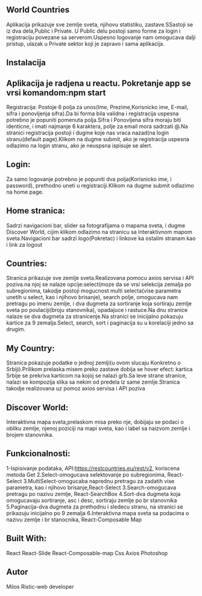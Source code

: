## World Countries
Aplikacija prikazuje sve zemlje sveta, njihovu statistiku, zastave.SSastoji se iz dva dela,Public i Private. U Public delu postoji samo forme za login i registraciju povezane sa serverom.Uspesno logovanje nam omogucava dalji pristup, ulazak u Private sektor koji je zapravo i sama aplikacija.

## Instalacija

## Aplikacija je radjena u reactu. Pokretanje app se vrsi komandom:npm start

Registracija:
Postoje 6 polja za unos(Ime, Prezime,Korisnicko ime, E-mail, sifra i ponovljenja sifra).Da bi forma bila validna i registracija uspesna potrebno je popuniti pomenuta polja.Sifra i Ponovljena sifra moraju biti identicne, i imati najmanje 6 karaktera, polje za email mora sadrzati @.Na stranici registracija postoji i dugme koje nas vraca nazad(na login stranu(default page).Klikom na dugme submit, ako je registracija uspesna odlazimo na login stranu, ako je neuspsna ispisuje se alert.

## Login:
Za samo logovanje potrebno je popuniti dva polja(Korisnicko ime, i password), prethodno uneti u registraciji.Klikom na dugme submit odlazimo na home page.

## Home stranica:
Sadrzi navigacioni bar, slider sa fotografijama o mapama sveta, i dugme Discover World, cijim klikom odlazimo na stranicu sa interaktivnom mapom sveta.Navigacioni bar sadrzi logo(Pokretac) i linkove ka ostalim stranam kao i link za logout

## Countries:
Stranica prikazuje sve zemlje sveta.Realizovana pomocu axios servisa i API poziva.na njoj se nalaze opcije:select(moze da se vrsi selekcija zemalja po subregionima, takodje postoji mogucnost multi selecta(vise parametra unetih u select, kao i njihovo brisanje), search polje, omogucava nam pretragu po imenu zemlje, i dva dugmeta za sortiranje koja sortiraju zemlje sveta po poulaciji(broju stanovnika), opadajuce i rastuce.Na dnu stranice nalaze se dva dugmeta za stranicenje.Na stranici se inicijalno pokazuju kartice za 9 zemalja.Select, search, sort i paginacija su u korelaciji jedno sa drugim.

## My Country:
Stranica pokazuje podatke o jednoj zemlji(u ovom slucaju Konkretno o Srbiji).Prilikom prelaska misem preko zastave dobija se hover efect: kartica Srbije se prekriva karticom na kojoj se nalazi grb.Sa leve strane stranice, nalazi se kompozija slika sa nekim od predela iz same zemlje.Stranica takodje realizovana uz pomoz axios servisa i API poziva

## Discover World:
Interaktivna mapa sveta,prelaskom misa preko nje, dobijaju se podaci o obliku zemlje, njenoj poziciji na mapi sveta, kao i label sa naizvom zemlje i brojem stanovnika.

## Funkcionalnosti:
1-Ispisivanje podataka, API:https://restcountries.eu/rest/v2, koriscena metoda Get
2.Select-omogucava selektovanje po subregionima, React-Select
3.MultiSelect-omogucaba naprednu pretragu za zadatih vise parametra, kao i njihovo brisanje,React-Select
3.Search-omogucava pretragu po nazivu zemlje, React-SearchBox
4.Sort-dva dugmeta koja omogucavaju sortiranje, asc i desc, sortiraju zemlje po br stanovnika
5.Paginacija-dva dugmeta za prethodnu i sledecu stranu, na stranici se prikazuju inicijalno po 9 zemalja
6.Interaktivna mapa sveta sa podacima o nazivu zemlje i br stanocnika, React-Composable Map


## Built With: 

React
React-Slide
React-Composable-map
Css
Axios
Photoshop



## Autor
Milos Ristic-web developer

